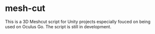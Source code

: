 # mesh-cut

This is a 3D Meshcut script for Unity projects especially fouced on being used on Oculus Go.
The script is still in development.
